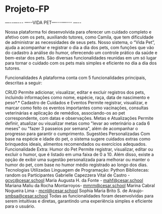 # Projeto-FP
—--—--- —--VIDA PET—---—--- —--

Nossa plataforma foi desenvolvida para oferecer um cuidado completo e afetivo com os pets, auxiliando tutores, como Camila, que tem dificuldade de administrar as necessidades de seus pets. Nosso sistema, o “Vida Pet”, ajuda a acompanhar e registrar o dia a dia dos pets, com funções que vão do cadastro à análise do humor, oferecendo um controle prático da saúde e bem-estar dos pets. São diversas funcionalidades reunidas em um só lugar para tornar o cuidado com os pets mais simples e eficiente no dia a dia dos tutores.

Funcionalidades
A plataforma conta com 5 funcionalidades principais, descritas a seguir:

CRUD
Permite adicionar, visualizar, editar e excluir registros dos pets, incluindo informações como nome, espécie, raça, data de nascimento e peso*.*
Cadastro de Cuidados e Eventos
Permite registrar, visualizar, e marcar como feito os eventos importantes como vacinações, consultas veterinárias e aplicação de remédios, associando-os ao pet correspondente, com datas e observações.
Metas e Atualizações
Permite definir, atualizar ou visualizar metas como "levar ao veterinário a cada 6 meses" ou "fazer 3 passeios por semana", além de acompanhar o progresso para garantir o cumprimento.
Sugestões Personalizadas
Com base na espécie e idade do pet, o sistema sugere cuidados extras como brinquedos ideais, alimentos recomendados ou exercícios adequados.
Funcionalidade Extra: Humor do Pet
Permite registrar, visualizar, editar ou excluir o humor, que é listado em uma faixa de 0 a 10. Além disso, existe a opção de exibir uma sugestão personalizada para melhorar ou manter o humor do pet, com base no humor médio registrado ao longo dos dias.
Tecnologias Utilizadas
Linguagem de Programação: Python
Bibliotecas:
random
os
Participantes
Gabrielle Capezzera Vital de Castro - gcvc@cesar.school
Maria Augusta H. da Fonte - mahf@cesar.school
Mariana Maliu da Rocha Montarroyos- mmrm@cesar.school
Marina Cabral Nogueira Lima - mcnl@cesar.school
Sophia Maria Brito S. de Araujo- smbsa@cesar.school
Todas as funcionalidades foram desenvolvidas para serem intuitivas e diretas, garantindo uma experiência simples e eficiente para o usuário.
